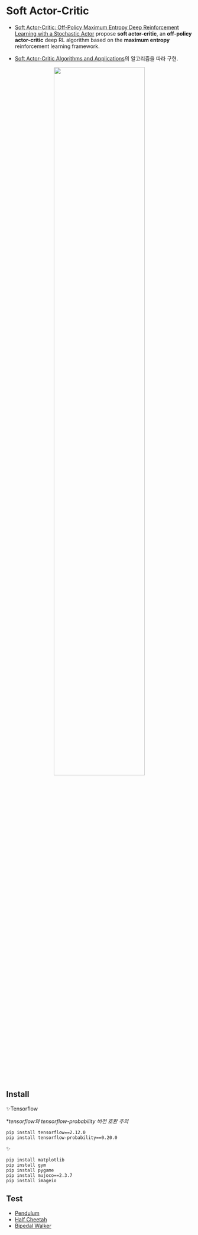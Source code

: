 # Soft Actor-Critic

- [Soft Actor-Critic: Off-Policy Maximum Entropy Deep Reinforcement Learning with a Stochastic Actor](https://arxiv.org/abs/1801.01290) propose **soft actor-critic**, an **off-policy** **actor-critic** deep RL algorithm based on the **maximum entropy** reinforcement learning framework. 

- [Soft Actor-Critic Algorithms and Applications](https://arxiv.org/abs/1812.05905)의 알고리즘을 따라 구현.

<p align="center">
<img width="70%" src="https://github.com/oneeek/soft-actor-critic/assets/169229814/34ddf9e3-98a1-4e68-a0c3-33c96aadb5d6"/>


## Install

✨Tensorflow

**tensorflow와 tensorflow-probability 버전 호환 주의*
```
pip install tensorflow==2.12.0
pip install tensorflow-probability==0.20.0
```

✨
```
pip install matplotlib
pip install gym
pip install pygame
pip install mujoco==2.3.7
pip install imageio
```


## Test
- [Pendulum](https://www.gymlibrary.dev/environments/classic_control/pendulum/)
- [Half Cheetah](https://www.gymlibrary.dev/environments/mujoco/half_cheetah/)
- [Bipedal Walker](https://www.gymlibrary.dev/environments/box2d/bipedal_walker/)
